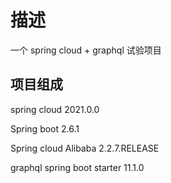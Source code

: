 # 描述

一个 spring cloud + graphql 试验项目

## 项目组成

spring cloud 2021.0.0

Spring boot 2.6.1

Spring cloud Alibaba 2.2.7.RELEASE

graphql spring boot starter 11.1.0